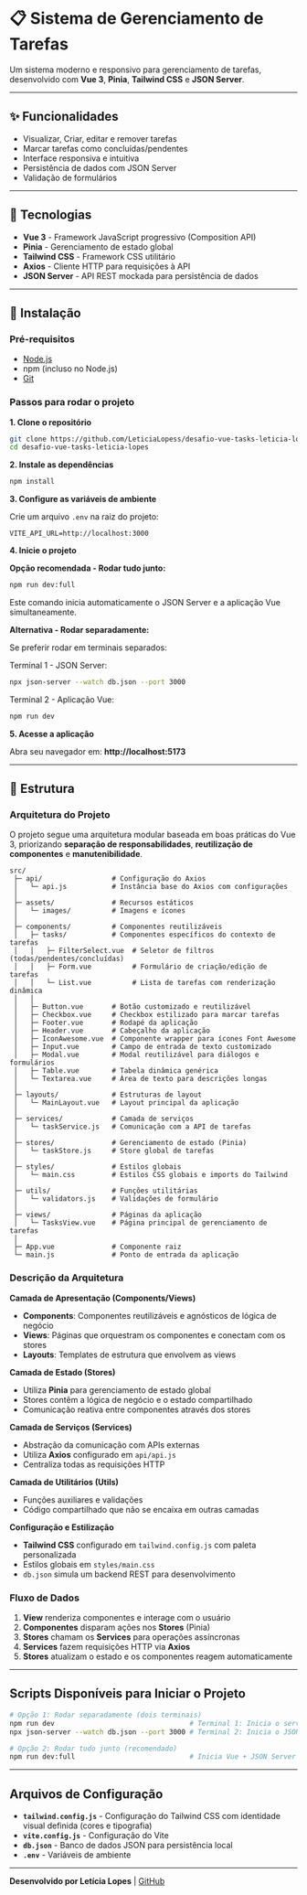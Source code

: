 # 📋 Sistema de Gerenciamento de Tarefas

Um sistema moderno e responsivo para gerenciamento de tarefas, desenvolvido com **Vue 3**, **Pinia**, **Tailwind CSS** e **JSON Server**.

---

## ✨ Funcionalidades

- Visualizar, Criar, editar e remover tarefas
- Marcar tarefas como concluídas/pendentes
- Interface responsiva e intuitiva
- Persistência de dados com JSON Server
- Validação de formulários

---

## 🚀 Tecnologias

- **Vue 3** - Framework JavaScript progressivo (Composition API)
- **Pinia** - Gerenciamento de estado global
- **Tailwind CSS** - Framework CSS utilitário
- **Axios** - Cliente HTTP para requisições à API
- **JSON Server** - API REST mockada para persistência de dados

---

## 🔧 Instalação

### Pré-requisitos

- [Node.js](https://nodejs.org/)
- npm (incluso no Node.js)
- [Git](https://git-scm.com/)

### Passos para rodar o projeto

**1. Clone o repositório**

```bash
git clone https://github.com/LeticiaLopess/desafio-vue-tasks-leticia-lopes.git
cd desafio-vue-tasks-leticia-lopes
```

**2. Instale as dependências**

```bash
npm install
```

**3. Configure as variáveis de ambiente**

Crie um arquivo `.env` na raiz do projeto:

```env
VITE_API_URL=http://localhost:3000
```

**4. Inicie o projeto**

**Opção recomendada - Rodar tudo junto:**

```bash
npm run dev:full
```

Este comando inicia automaticamente o JSON Server e a aplicação Vue simultaneamente.

**Alternativa - Rodar separadamente:**

Se preferir rodar em terminais separados:

Terminal 1 - JSON Server:
```bash
npx json-server --watch db.json --port 3000
```

Terminal 2 - Aplicação Vue:
```bash
npm run dev
```

**5. Acesse a aplicação**

Abra seu navegador em: **http://localhost:5173**

---

## 📁 Estrutura

### Arquitetura do Projeto

O projeto segue uma arquitetura modular baseada em boas práticas do Vue 3, priorizando **separação de responsabilidades**, **reutilização de componentes** e **manutenibilidade**.

```
src/
 ├─ api/                 # Configuração do Axios
 │   └─ api.js           # Instância base do Axios com configurações
 │
 ├─ assets/              # Recursos estáticos
 │   └─ images/          # Imagens e ícones
 │
 ├─ components/          # Componentes reutilizáveis
 │   ├─ tasks/           # Componentes específicos do contexto de tarefas
 │   │   ├─ FilterSelect.vue  # Seletor de filtros (todas/pendentes/concluídas)
 │   │   ├─ Form.vue          # Formulário de criação/edição de tarefas
 │   │   └─ List.vue          # Lista de tarefas com renderização dinâmica
 │   │
 │   ├─ Button.vue       # Botão customizado e reutilizável
 │   ├─ Checkbox.vue     # Checkbox estilizado para marcar tarefas
 │   ├─ Footer.vue       # Rodapé da aplicação
 │   ├─ Header.vue       # Cabeçalho da aplicação
 │   ├─ IconAwesome.vue  # Componente wrapper para ícones Font Awesome
 │   ├─ Input.vue        # Campo de entrada de texto customizado
 │   ├─ Modal.vue        # Modal reutilizável para diálogos e formulários
 │   ├─ Table.vue        # Tabela dinâmica genérica
 │   └─ Textarea.vue     # Área de texto para descrições longas
 │
 ├─ layouts/             # Estruturas de layout
 │   └─ MainLayout.vue   # Layout principal da aplicação
 │
 ├─ services/            # Camada de serviços
 │   └─ taskService.js   # Comunicação com a API de tarefas
 │
 ├─ stores/              # Gerenciamento de estado (Pinia)
 │   └─ taskStore.js     # Store global de tarefas
 │
 ├─ styles/              # Estilos globais
 │   └─ main.css         # Estilos CSS globais e imports do Tailwind
 │
 ├─ utils/               # Funções utilitárias
 │   └─ validators.js    # Validações de formulário
 │
 ├─ views/               # Páginas da aplicação
 │   └─ TasksView.vue    # Página principal de gerenciamento de tarefas
 │
 ├─ App.vue              # Componente raiz
 └─ main.js              # Ponto de entrada da aplicação
```

### Descrição da Arquitetura

**Camada de Apresentação (Components/Views)**
- **Components**: Componentes reutilizáveis e agnósticos de lógica de negócio
- **Views**: Páginas que orquestram os componentes e conectam com os stores
- **Layouts**: Templates de estrutura que envolvem as views

**Camada de Estado (Stores)**
- Utiliza **Pinia** para gerenciamento de estado global
- Stores contêm a lógica de negócio e o estado compartilhado
- Comunicação reativa entre componentes através dos stores

**Camada de Serviços (Services)**
- Abstração da comunicação com APIs externas
- Utiliza **Axios** configurado em `api/api.js`
- Centraliza todas as requisições HTTP

**Camada de Utilitários (Utils)**
- Funções auxiliares e validações
- Código compartilhado que não se encaixa em outras camadas

**Configuração e Estilização**
- **Tailwind CSS** configurado em `tailwind.config.js` com paleta personalizada
- Estilos globais em `styles/main.css`
- `db.json` simula um backend REST para desenvolvimento

### Fluxo de Dados

1. **View** renderiza componentes e interage com o usuário
2. **Componentes** disparam ações nos **Stores** (Pinia)
3. **Stores** chamam os **Services** para operações assíncronas
4. **Services** fazem requisições HTTP via **Axios**
5. **Stores** atualizam o estado e os componentes reagem automaticamente

---

## Scripts Disponíveis para Iniciar o Projeto
```bash
# Opção 1: Rodar separadamente (dois terminais)
npm run dev                                 # Terminal 1: Inicia o servidor de desenvolvimento Vue
npx json-server --watch db.json --port 3000 # Terminal 2: Inicia o JSON Server

# Opção 2: Rodar tudo junto (recomendado)
npm run dev:full                            # Inicia Vue + JSON Server simultaneamente
```

---

## Arquivos de Configuração

- **`tailwind.config.js`** - Configuração do Tailwind CSS com identidade visual definida (cores e tipografia)
- **`vite.config.js`** - Configuração do Vite
- **`db.json`** - Banco de dados JSON para persistência local
- **`.env`** - Variáveis de ambiente

---

**Desenvolvido por Letícia Lopes** | [GitHub](https://github.com/LeticiaLopess)